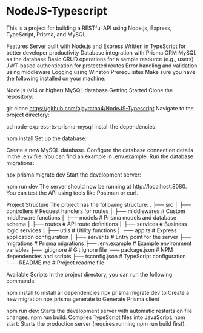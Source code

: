 # NodeJS-Typescript
This is a project for building a RESTful API using Node.js, Express, TypeScript, Prisma, and MySQL.

Features
Server built with Node.js and Express
Written in TypeScript for better developer productivity
Database integration with Prisma ORM
MySQL as the database
Basic CRUD operations for a sample resource (e.g., users)
JWT-based authentication for protected routes
Error handling and validation using middleware
Logging using Winston
Prerequisites
Make sure you have the following installed on your machine:

Node.js (v14 or higher)
MySQL database
Getting Started
Clone the repository:

git clone https://github.com/ajayratha4/NodeJS-Typescript
Navigate to the project directory:

cd node-express-ts-prisma-mysql
Install the dependencies:

npm install
Set up the database:

Create a new MySQL database.
Configure the database connection details in the .env file. You can find an example in .env.example.
Run the database migrations:

npx prisma migrate dev
Start the development server:

npm run dev
The server should now be running at http://localhost:8080. You can test the API using tools like Postman or curl.

Project Structure
The project has the following structure:
.
├── src
│   ├── controllers      # Request handlers for routes
│   ├── middlewares      # Custom middleware functions
│   ├── models           # Prisma models and database schema
│   ├── routes           # API route definitions
│   ├── services         # Business logic services
│   ├── utils            # Utility functions
│   ├── app.ts           # Express application configuration
│   ├── server.ts        # Entry point for the server
├── migrations           # Prisma migrations
├── .env.example         # Example environment variables
├── .gitignore           # Git ignore file
├── package.json         # NPM dependencies and scripts
├── tsconfig.json        # TypeScript configuration
└── README.md            # Project readme file

Available Scripts
In the project directory, you can run the following commands:

npm install to install all dependencies
npx prisma migrate dev to Create a new migration
npx prisma generate to Generate Prisma client

npm run dev: Starts the development server with automatic restarts on file changes.
npm run build: Compiles TypeScript files into JavaScript.
npm start: Starts the production server (requires running npm run build first).
